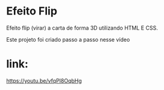 # Efeito Flip 

Efeito flip (virar) a carta de forma 3D utilizando HTML E CSS.

Este projeto foi criado passo a passo nesse vídeo

# link:
https://youtu.be/vfqPI8OqbHg




